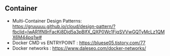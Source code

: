 ## Container

- Multi-Container Design Patterns: https://gruuuuu.github.io/cloud/design-pattern/?fbclid=IwAR1fN9rFacKi8Djd5a3pBIfX_QXP0Wc1FjqSVVwGQTyMcLz1QMX6M44pq1w#
- Docker CMD vs ENTRYPOINT : https://bluese05.tistory.com/77
- Docker networks : https://www.daleseo.com/docker-networks/
